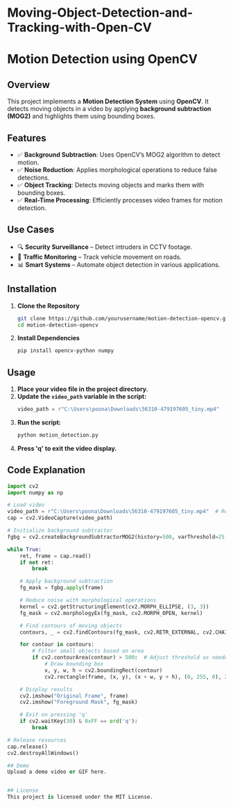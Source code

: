# Moving-Object-Detection-and-Tracking-with-Open-CV

# Motion Detection using OpenCV

## Overview
This project implements a **Motion Detection System** using **OpenCV**. It detects moving objects in a video by applying **background subtraction (MOG2)** and highlights them using bounding boxes.

## Features
- ✅ **Background Subtraction**: Uses OpenCV’s MOG2 algorithm to detect motion.
- ✅ **Noise Reduction**: Applies morphological operations to reduce false detections.
- ✅ **Object Tracking**: Detects moving objects and marks them with bounding boxes.
- ✅ **Real-Time Processing**: Efficiently processes video frames for motion detection.

## Use Cases
- 🔍 **Security Surveillance** – Detect intruders in CCTV footage.
- 🚗 **Traffic Monitoring** – Track vehicle movement on roads.
- 📊 **Smart Systems** – Automate object detection in various applications.

## Installation
1. **Clone the Repository**
   ```sh
   git clone https://github.com/yourusername/motion-detection-opencv.git
   cd motion-detection-opencv
   ```
2. **Install Dependencies**
   ```sh
   pip install opencv-python numpy
   ```

## Usage
1. **Place your video file in the project directory.**
2. **Update the `video_path` variable in the script:**
   ```python
   video_path = r"C:\Users\poona\Downloads\56310-479197605_tiny.mp4"
   ```
3. **Run the script:**
   ```sh
   python motion_detection.py
   ```
4. **Press 'q' to exit the video display.**

## Code Explanation
```python
import cv2
import numpy as np

# Load video
video_path = r"C:\Users\poona\Downloads\56310-479197605_tiny.mp4"  # Replace with your video file
cap = cv2.VideoCapture(video_path)

# Initialize background subtractor
fgbg = cv2.createBackgroundSubtractorMOG2(history=500, varThreshold=25, detectShadows=True)

while True:
    ret, frame = cap.read()
    if not ret:
        break

    # Apply background subtraction
    fg_mask = fgbg.apply(frame)

    # Reduce noise with morphological operations
    kernel = cv2.getStructuringElement(cv2.MORPH_ELLIPSE, (3, 3))
    fg_mask = cv2.morphologyEx(fg_mask, cv2.MORPH_OPEN, kernel)

    # Find contours of moving objects
    contours, _ = cv2.findContours(fg_mask, cv2.RETR_EXTERNAL, cv2.CHAIN_APPROX_SIMPLE)

    for contour in contours:
        # Filter small objects based on area
        if cv2.contourArea(contour) > 500:  # Adjust threshold as needed
            # Draw bounding box
            x, y, w, h = cv2.boundingRect(contour)
            cv2.rectangle(frame, (x, y), (x + w, y + h), (0, 255, 0), 2)

    # Display results
    cv2.imshow("Original Frame", frame)
    cv2.imshow("Foreground Mask", fg_mask)

    # Exit on pressing 'q'
    if cv2.waitKey(30) & 0xFF == ord('q'):
        break

# Release resources
cap.release()
cv2.destroyAllWindows()

## Demo
Upload a demo video or GIF here.


## License
This project is licensed under the MIT License.

